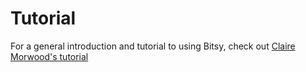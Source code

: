 # Tutorial

For a general introduction and tutorial to using Bitsy, check out [Claire Morwood's tutorial](https://www.shimmerwitch.space/bitsyTutorial.html)